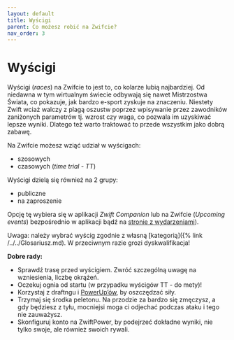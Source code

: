 ```yaml
---
layout: default
title: Wyścigi
parent: Co możesz robić na Zwifcie?
nav_order: 3
---
```


# Wyścigi 

Wyścigi (_races_) na Zwifcie to jest to, co kolarze lubią najbardziej. Od niedawna w tym wirtualnym świecie odbywają się nawet Mistrzostwa Świata, co pokazuje, jak bardzo e-sport zyskuje na znaczeniu. Niestety Zwift wciaż walczy z plagą oszustw poprzez wpisywanie przez zawodników zaniżonych parametrów tj. wzrost czy waga, co pozwala im uzyskiwać lepsze wyniki. Dlatego też warto traktować to przede wszystkim jako dobrą zabawę.

Na Zwifcie możesz wziąć udział w wyścigach:

* szosowych 
* czasowych (_time trial - TT_)   

Wyścigi dzielą się również na 2 grupy:
* publiczne
* na zaproszenie

Opcję tę wybiera się w aplikacji _Zwift Companion_ lub na Zwifcie (_Upcoming events_) bezpośrednio w aplikacji bądź na [stronie z wydarzeniami](https://www.zwift.com/eu/events)). 

Uwaga: należy wybrać wyścig zgodnie z własną [kategorią]({% link /../../Glosariusz.md). W przeciwnym razie grozi dyskwalifikacja!

**Dobre rady:**
* Sprawdź trasę przed wyścigiem. Zwróć szczególną uwagę na wzniesienia, liczbę okrążeń.
* Oczekuj ognia od startu (w przypadku wyścigów TT - do mety)!
* Korzystaj z draftngu i [PowerUp’ów](https://zwiftinsider.com/powerups), by oszczędzać siły.
* Trzymaj się środka peletonu. Na przodzie za bardzo się zmęczysz, a gdy będziesz z tyłu, mocniejsi moga ci odjechać podczas ataku i tego nie zauważysz.
* Skonfiguruj konto na ZwiftPower, by podejrzeć dokładne wyniki, nie tylko swoje, ale również swoich rywali.
